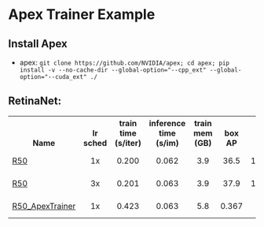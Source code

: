 # Apex Trainer Example


## Install Apex

- apex: `git clone https://github.com/NVIDIA/apex; cd apex; pip install -v --no-cache-dir --global-option="--cpp_ext" --global-option="--cuda_ext" ./`

## RetinaNet:
<!--
./gen_html_table.py --config 'COCO-Detection/retina*50*' 'COCO-Detection/retina*101*' --name R50 R50 R101 --fields lr_sched train_speed inference_speed mem box_AP
-->


<table><tbody>
<!-- START TABLE -->
<!-- TABLE HEADER -->
<th valign="bottom">Name</th>
<th valign="bottom">lr<br/>sched</th>
<th valign="bottom">train<br/>time<br/>(s/iter)</th>
<th valign="bottom">inference<br/>time<br/>(s/im)</th>
<th valign="bottom">train<br/>mem<br/>(GB)</th>
<th valign="bottom">box<br/>AP</th>
<th valign="bottom">model id</th>
<th valign="bottom">download</th>
<!-- TABLE BODY -->
<!-- ROW: retinanet_R_50_FPN_1x -->
 <tr><td align="left"><a href="configs/COCO-Detection/retinanet_R_50_FPN_1x.yaml">R50</a></td>
<td align="center">1x</td>
<td align="center">0.200</td>
<td align="center">0.062</td>
<td align="center">3.9</td>
<td align="center">36.5</td>
<td align="center">137593951</td>
<td align="center"><a href="https://dl.fbaipublicfiles.com/detectron2/COCO-Detection/retinanet_R_50_FPN_1x/137593951/model_final_b796dc.pkl">model</a>&nbsp;|&nbsp;<a href="https://dl.fbaipublicfiles.com/detectron2/COCO-Detection/retinanet_R_50_FPN_1x/137593951/metrics.json">metrics</a></td>
</tr>
<!-- ROW: retinanet_R_50_FPN_3x -->
 <tr><td align="left"><a href="configs/COCO-Detection/retinanet_R_50_FPN_3x.yaml">R50</a></td>
<td align="center">3x</td>
<td align="center">0.201</td>
<td align="center">0.063</td>
<td align="center">3.9</td>
<td align="center">37.9</td>
<td align="center">137849486</td>
<td align="center"><a href="https://dl.fbaipublicfiles.com/detectron2/COCO-Detection/retinanet_R_50_FPN_3x/137849486/model_final_4cafe0.pkl">model</a>&nbsp;|&nbsp;<a href="https://dl.fbaipublicfiles.com/detectron2/COCO-Detection/retinanet_R_50_FPN_3x/137849486/metrics.json">metrics</a></td>
</tr>
<!-- ROW: retinanet_R_50_FPN_Apex_1x -->
 <tr><td align="left"><a href="configs/COCO-Detection/retinanet_R_50_FPN_Apex_1x.yaml">R50_ApexTrainer</a></td>
<td align="center">1x</td>
<td align="center">0.423</td>
<td align="center">0.063</td>
<td align="center">5.8</td>
<td align="center">0.367</td>
<td align="center">-</td>
<td align="center"><a href="https://drive.google.com/file/d/1-tYnWz6e85q_lBjq7AbsU0kC80vnhWUY/view?usp=sharing">model</a>&nbsp;|&nbsp;<a href="https://drive.google.com/file/d/1VgvLTd9AvRy9H5Op1mkXfMC3piED6bRO/view?usp=sharing">metrics</a></td>
</tr>
</tbody></table>